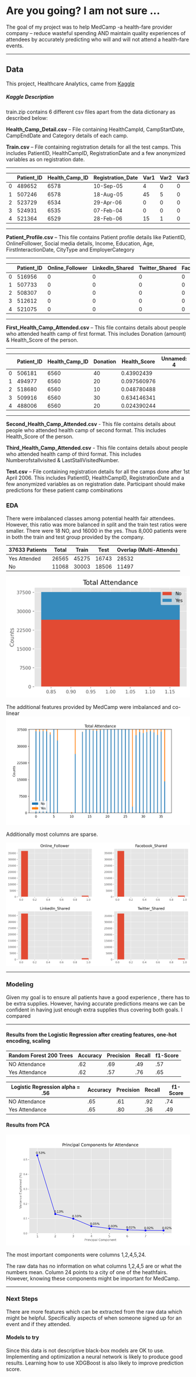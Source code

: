 # Are you going? I am not sure ... 

The goal of my project was to help MedCamp -a health-fare provider company – reduce wasteful spending AND maintain quality experiences of attendees by accurately predicting who will and will not attend a health-fare events. 

--- 

## Data 
This project, Healthcare Analytics, came from [Kaggle](https://www.kaggle.com/vin1234/janatahack-healthcare-analytics?select=Train) 

##### Kaggle Description 

train.zip contains 6 different csv files apart from the data dictionary as described below:

**Health_Camp_Detail.csv** – File containing HealthCampId, CampStartDate, CampEndDate and Category details of each camp.

**Train.csv** – File containing registration details for all the test camps. This includes PatientID, HealthCampID, RegistrationDate and a few anonymized variables as on registration date.

---

|   | Patient_ID | Health_Camp_ID | Registration_Date | Var1 | Var2 | Var3 | Var4 | Var5 |
|---|------------|----------------|-------------------|------|------|------|------|------|
| 0 | 489652     | 6578           | 10-Sep-05         | 4    | 0    | 0    | 0    | 2    |
| 1 | 507246     | 6578           | 18-Aug-05         | 45   | 5    | 0    | 0    | 7    |
| 2 | 523729     | 6534           | 29-Apr-06         | 0    | 0    | 0    | 0    | 0    |
| 3 | 524931     | 6535           | 07-Feb-04         | 0    | 0    | 0    | 0    | 0    |
| 4 | 521364     | 6529           | 28-Feb-06         | 15   | 1    | 0    | 0    | 7    | 

--- 

**Patient_Profile.csv** – This file contains Patient profile details like PatientID, OnlineFollower, Social media details, Income, Education, Age, FirstInteractionDate, CityType and EmployerCategory

--- 
|   | Patient_ID | Online_Follower | LinkedIn_Shared | Twitter_Shared | Facebook_Shared | Income | Education_Score | Age | First_Interaction | City_Type | Employer_Category |
|---|------------|-----------------|-----------------|----------------|-----------------|--------|-----------------|-----|-------------------|-----------|-------------------|
| 0 | 516956     | 0               | 0               | 0              | 0               | 1      | 90              | 39  | 18-Jun-03         |           | Software Industry |
| 1 | 507733     | 0               | 0               | 0              | 0               | 1      | None            | 40  | 20-Jul-03         | H         | Software Industry |
| 2 | 508307     | 0               | 0               | 0              | 0               | 3      | 87              | 46  | 02-Nov-02         | D         | BFSI              |
| 3 | 512612     | 0               | 0               | 0              | 0               | 1      | 75              | 47  | 02-Nov-02         | D         | Education         |
| 4 | 521075     | 0               | 0               | 0              | 0               | 3      | None            | 80  | 24-Nov-02         | H         | Others            

 ---      

**First_Health_Camp_Attended.csv** – This file contains details about people who attended health camp of first format. This includes Donation (amount) & Health_Score of the person.

--- 

|   | Patient_ID | Health_Camp_ID | Donation | Health_Score | Unnamed: 4 |
|---|------------|----------------|----------|--------------|------------|
| 0 | 506181     | 6560           | 40       | 0.43902439   |            |
| 1 | 494977     | 6560           | 20       | 0.097560976  |            |
| 2 | 518680     | 6560           | 10       | 0.048780488  |            |
| 3 | 509916     | 6560           | 30       | 0.634146341  |            |
| 4 | 488006     | 6560           | 20       | 0.024390244  |            |

---

**Second_Health_Camp_Attended.csv** - This file contains details about people who attended health camp of second format. This includes Health_Score of the person.

**Third_Health_Camp_Attended.csv** - This file contains details about people who attended health camp of third format. This includes Numberofstallvisited & LastStallVisitedNumber.

**Test.csv** – File containing registration details for all the camps done after 1st April 2006. This includes PatientID, HealthCampID, RegistrationDate and a few anonymized variables as on registration date. Participant should make predictions for these patient camp combinations


### EDA

There were imbalanced classes among potential health fair attendees. However, this ratio was more balanced in split and the train test ratios were smaller.
There were 18 NO, and 16000 in the yes. Thus 8,000 patients were in both the train and test group provided by the company.  

| 37633 Patients | Total | Train | Test  | Overlap (Multi-Attends)  |
|----------------|-------|-------|-------|--------------------------|
| Yes Attended   | 26565 | 45275 | 16743 | 28532                    |
| No             | 11068 | 30003 | 18506 | 11497                    | 

![]( https://github.com/AChezick/Capstone2/blob/main/images/attendance_counts.png ) 

The additional features provided by MedCamp were imbalanced and co-linear  
![]( https://github.com/AChezick/Capstone2/blob/main/images/all_stacked_bar1.png ) 

Additionally most columns are sparse. 

![]( https://github.com/AChezick/Capstone2/blob/main/images/hist_online_features.png ) 


---


### Modeling 

Given my goal is to ensure all patients have a good experience , there has to be extra supplies. However, having accurate predictions means we can be confident in having just enough extra supplies thus covering both goals. I compared 

--- 

#### Results from the Logistic Regression after creating features, one-hot encoding, scaling 

| Random Forest 200 Trees | Accuracy | Precision | Recall | f1-Score |
|--------------------------------|----------|-----------|--------|----------|
| NO Attendance                  | .62      | .69       | .49    | .57      |
| Yes Attendance                 | .62      | .57       | .76    | .65      | 


| Logistic Regression alpha = .56 | Accuracy | Precision | Recall | f1-Score |
|---------------------------------|----------|-----------|--------|----------|
| NO Attendance                   | .65      | .61       | .92    | .74      |
| Yes Attendance                  | .65      | .80       | .36    | .49      |


#### Results from PCA 
![]( https://github.com/AChezick/Capstone2/blob/main/images/PCA_7.png ) 

The most important components were columns 1,2,4,5,24. 

The raw data has no information on what columns 1,2,4,5 are or what the numbers mean. Column 24 points to a city of one of the heathfairs.
However, knowing these components might be important for MedCamp.

---
 

### Next Steps
There are more features which can be extracted from the raw data which might be helpful. Specifically aspects of when someone signed up for an event and if they attended. 

#### Models to try
Since this data is not descriptive black-box models are OK to use. Implementing and optimization a neural network is likely to produce good results. Learning how to use XDGBoost is also likely to improve prediction score. 
